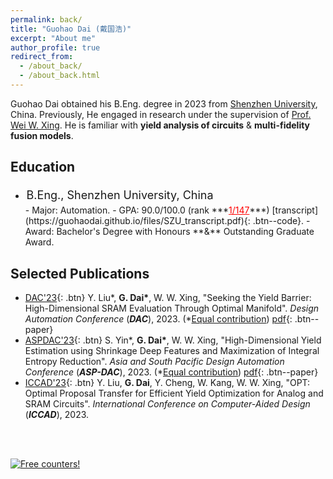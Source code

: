 ```yaml
---
permalink: back/
title: "Guohao Dai (戴国浩)"
excerpt: "About me"
author_profile: true
redirect_from: 
  - /about_back/
  - /about_back.html
---
```


Guohao Dai obtained his B.Eng. degree in 2023 from [Shenzhen University](https://en.szu.edu.cn/), China. Previously, He engaged in research under the supervision of [Prof. Wei W. Xing](https://wayxing.github.io/). He is familiar with **yield analysis of circuits** & **multi-fidelity fusion models**. 



## Education

- <div style="font-size:18px; line-height:1.5; margin:0; padding:0.1em;">
      <span>B.Eng., Shenzhen University, China</span>
      <span style="float:right" class="time">Sept. 2019 - Jun. 2023</span>
  </div>
  <style>
  @media screen and (max-width: 1280px) {
    .time {
  	float:right;
      display: none;
    }
  }
  </style>
  - Major: Automation.
  - GPA: 90.0/100.0 (rank ***<span style="color:#FF0000"><u>1/147</u></span>***)  [transcript](https://guohaodai.github.io/files/SZU_transcript.pdf){: .btn--code}. 
  - Award: Bachelor's Degree with Honours **&** Outstanding Graduate Award.



## Selected Publications

* [DAC'23](https://dac.com/){: .btn} Y. Liu\*, **G. Dai\***, W. W. Xing, "Seeking the Yield Barrier: High-Dimensional SRAM Evaluation Through Optimal Manifold". *Design Automation Conference* (***DAC***), 2023. (*<u>Equal contribution</u>) [pdf](https://guohaodai.github.io/files/My_DAC23.pdf){: .btn--paper} 
* [ASPDAC'23](https://www.aspdac.com/aspdac2024/){: .btn} S. Yin\*, **G. Dai\***, W. W. Xing, "High-Dimensional Yield Estimation using Shrinkage Deep Features and Maximization of Integral Entropy Reduction". *Asia and South Pacific Design Automation Conference* (***ASP-DAC***), 2023.  (*<u>Equal contribution</u>) [pdf](https://guohaodai.github.io/files/My_ASPDAC23.pdf){: .btn--paper}
* [ICCAD'23](https://iccad.com/){: .btn} Y. Liu, **G. Dai**, Y. Cheng, W. Kang, W. W. Xing, "OPT: Optimal Proposal Transfer for Efficient Yield Optimization for Analog and SRAM Circuits". *International Conference on Computer-Aided Design* (***ICCAD***), 2023.

<br/>

<br/>

<a href="http://s11.flagcounter.com/more/QOb"><img src="https://s11.flagcounter.com/map/QOb/size_l/txt_828282/border_FFFFFF/pageviews_1/viewers_Visitors+are+from/flags_0/" alt="Free counters!" border="0"></a>



